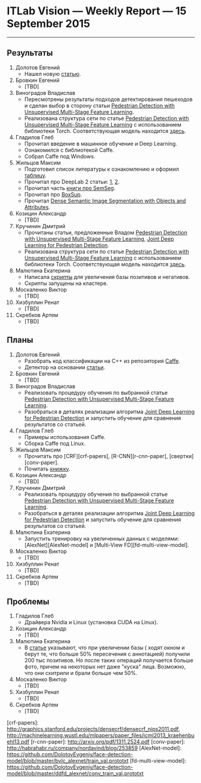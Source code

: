 # ITLab Vision — Weekly Report — 15 September 2015

----------------

## Результаты

  1. Долотов Евгений
     - Нашел новую [статью](http://arxiv.org/pdf/1508.04389.pdf).
  1. Бровкин Евгений
     - [TBD]
  1. Виноградов Владислав
     - Пересмотрены результаты подходов детектирования пешеходов 
	   и сделан выбор в сторону статьи 
	   [Pedestrian Detection with Unsupervised Multi-Stage Feature Learning][pd-unsupervised-feature-learning].
     - Реализована структура сети по статье 
	   [Pedestrian Detection with Unsupervised Multi-Stage Feature Learning][pd-unsupervised-feature-learning] 
	   с использованием библиотеки Torch. Соответствующая модель находится 
	   [здесь][pd-unsupervised-feature-learning-model].
  1. Гладилов Глеб
     - Прочитал введение в машинное обучение и Deep Learning.
     - Ознакомился с библиотекой Caffe.
     - Собрал Сaffe под Windows.
  1. Жильцов Максим
     - Подготовил список литературы к ознакомлению и оформил [таблицу][semseg-overview].
     - Прочитал про DeepLab 2 статьи: [1](http://arxiv.org/pdf/1412.7062v3.pdf),
	   [2](http://arxiv.org/pdf/1502.02734.pdf).
     - Прочитал часть [книги про SemSeg][semseg-book].
     - Прочитал про [BoxSup](http://arxiv.org/pdf/1503.01640.pdf).
     - Прочитал [Dense Semantic Image Segmentation with Objects and Attributes][dense-semseg].
  1. Козицин Александр
     - [TBD]
  1. Кручинин Дмитрий
     - Прочитаны статьи, предложенные Владом 
	   [Pedestrian Detection with Unsupervised Multi-Stage Feature Learning][pd-unsupervised-feature-learning],
	   [Joint Deep Learning for Pedestrian Detection][pd-joint-deep].
     - Реализована структура сети по статье 
	   [Pedestrian Detection with Unsupervised Multi-Stage Feature Learning][pd-unsupervised-feature-learning] 
	   с использованием библиотеки Torch. Соответствующая модель находится 
	   [здесь][pd-unsupervised-feature-learning-model].
  1. Малютина Екатерина
     - Написала [скрипты](https://github.com/ITLab-Vision/DNN_based_detection/pull/9) 
	   для увеличения базы позитивов и негативов.
     - Скрипты запущены на кластере.
  1. Москаленко Виктор
     - [TBD]
  1. Хизбуллин Ренат
     - [TBD]
  1. Скребков Артем
     - [TBD]

## Планы

  1. Долотов Евгений
     - Разобрать код классификации на C++ из репозитория 
	   [Caffe](https://github.com/BVLC/caffe/tree/master/examples/cpp_classification).
     - Детектор на основании [статьи](http://arxiv.org/pdf/1502.02766.pdf).
  1. Бровкин Евгений
     - [TBD]
  1. Виноградов Владислав
     - Реализовать процедуру обучения по выбранной статье 
	   [Pedestrian Detection with Unsupervised Multi-Stage Feature Learning][pd-unsupervised-feature-learning].
     - Разобраться в деталях реализации алгоритма 
	   [Joint Deep Learning for Pedestrian Detection][pd-joint-deep] 
	   и запустить обучение для сравнения результатов со статьей.
  1. Гладилов Глеб
     - Примеры использования Caffe.
     - Сборка Caffe под Linux.
  1. Жильцов Максим
     - Прочитать про [CRF][crf-papers], [R-CNN][r-cnn-paper], [свертки][conv-paper].
     - Почитать [книжку][semseg-book].
  1. Козицин Александр
     - [TBD]
  1. Кручинин Дмитрий
     - Реализовать процедуру обучения по выбранной статье 
	   [Pedestrian Detection with Unsupervised Multi-Stage Feature Learning][pd-unsupervised-feature-learning].
     - Разобраться в деталях реализации алгоритма 
	   [Joint Deep Learning for Pedestrian Detection][pd-joint-deep]
	   и запустить обучение для сравнения результатов со статьей.
  1. Малютина Екатерина
     - Запустить тренировку на увеличенных данных с моделями: 
	   [AlexNet][AlexNet-model] и [Multi-View FD][fd-multi-view-model].
  1. Москаленко Виктор
     - [TBD]
  1. Хизбуллин Ренат
     - [TBD]
  1. Скребков Артем
     - [TBD]

## Проблемы

  1. Гладилов Глеб
     - Драйвера Nvidia и Linux (установка CUDA на Linux).
  1. Козицин Александр
     - [TBD]
  1. Малютина Екатерина
     - В [статье](http://arxiv.org/pdf/1502.02766.pdf) указывают, 
	   что при увеличении базы ( ходят окном и берут те, что больше 50% пересечения
	   с аннотацией) получили 200 тыс позитивов. Но после таких операций получается
	   больше фото, причем на некоторых нет даже "куска" лица. Возможно,
	   что они схитрили и брали больше чем 50%. 
  1. Москаленко Виктор
     - [TBD]
  1. Хизбуллин Ренат
     - [TBD]
  1. Скребков Артем
     - [TBD]


<!-- LINKS -->
[pd-unsupervised-feature-learning]: http://cs.nyu.edu/~sermanet/papers/sermanet-cvpr-13.pdf
[pd-unsupervised-feature-learning-model]: https://github.com/ITLab-Vision/pedestrian-detection/blob/master/unsup-conv-net/model.lua
[semseg-overview]: https://docs.google.com/spreadsheets/d/1KKh09EpOMzcag-oXuLhEN850g1efXKFEile5CznVSSo
[pd-joint-deep]: http://www.ee.cuhk.edu.hk/~wlouyang/projects/ouyangWiccv13Joint/index.html
[semseg-book]: http://oai.dtic.mil/oai/oai?verb=getRecord&metadataPrefix=html&identifier=ADA083283
[dense-semseg]: http://www.cv-foundation.org/openaccess/content_cvpr_2014/papers/Zheng_Dense_Semantic_Image_2014_CVPR_paper.pdf
[crf-papers]: http://graphics.stanford.edu/projects/densecrf/densecrf_nips2011.pdf, http://machinelearning.wustl.edu/mlpapers/paper_files/icml2013_kraehenbuehl13.pdf
[r-cnn-paper]: http://arxiv.org/pdf/1311.2524.pdf
[conv-paper]: http://habrahabr.ru/company/nordavind/blog/253859
[AlexNet-model]: https://github.com/DolotovEvgeniy/face-detection-model/blob/master/bvlc_alexnet/train_val.prototxt
[fd-multi-view-model]: https://github.com/DolotovEvgeniy/face-detection-model/blob/master/ddfd_alexnet/conv_train_val.prototxt
